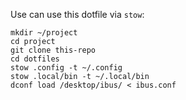 Use can use this dotfile via `stow`:
```
mkdir ~/project
cd project
git clone this-repo
cd dotfiles
stow .config -t ~/.config
stow .local/bin -t ~/.local/bin
dconf load /desktop/ibus/ < ibus.conf
```
